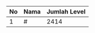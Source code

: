 | No | Nama            | Jumlah Level |
|----|-----------------|--------------|
| 1  | #    |    2414        |

